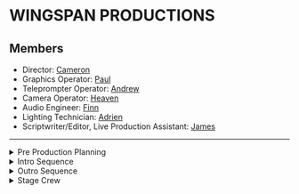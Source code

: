 # WINGSPAN PRODUCTIONS

## Members
* Director: [Cameron](https://github.com/crgodfrey/web)
* Graphics Operator: [Paul](https://github.com/Masterpaul562/PaulTokhtuev-Portfolio)
* Teleprompter Operator: [Andrew](https://github.com/Drewloope/vidproportfolio2025)
* Camera Operator: [Heaven](https://github.com/HeavenMHamilton/vidproportfolio2025)
* Audio Engineer: [Finn](https://github.com/cats155/VIDPRO2035)
* Lighting Technician: [Adrien](https://github.com/LocalTechie/vidprod)
* Scriptwriter/Editor, Live Production Assistant: [James](https://github.com/jameolse/VideoPortfolio2025)


---

<details>
  <summary>Pre Production Planning</summary>
  <p><a href="https://docs.google.com/document/d/1pegpIKzMXc1J_JglkLuPfev92ByFCCENvOx8K6Ihdl4/edit?tab=t.0">Shot List</a></p>
  <p><img src="https://github.com/user-attachments/assets/7a670151-cbeb-41f2-a0b7-78479c29b38c" alt="StoryBoard"></p>
  <p><img src="https://github.com/crgodfrey/video-production-aceteam/blob/main/assets/Production%20Table.png?raw=true" alt="Director allowed time slots"></p>
</details>

<details>
  <summary>Intro Sequence</summary>

  **Adrien's submission**  

  [Watch](https://drive.google.com/file/d/1eJ-26P2Q2NKbL7ZFqIDrTPzhvUcQZu0E/view?usp=sharing)

  **Andrew's Submission**  
  See uncompressed intro on [Google Drive](https://drive.google.com/file/d/1j8OAvwB3ShxI1TGUTQwiBObZPGMsbg5M/view?usp=sharing) 
 
  [Watch](https://github.com/user-attachments/assets/1cd915c3-6c0c-457b-b5b4-0a048d78ef83)

  **Cameron's Submission**  
  See uncompressed intro on [Google Drive](https://drive.usercontent.google.com/download?id=1lUhJfnK7NndQairgvQq9Q8ITgdj7oHJm&export=download&authuser=0)


  [Watch](https://github.com/user-attachments/assets/a273573d-72d8-4a47-a6a1-2f75b0ea4281)

  **James's Submission**  


  [Watch](https://github.com/user-attachments/assets/9d655c8c-e95e-44e8-9587-16aa5fcd899c)

  **Paul's submission**  


  [Watch](https://github.com/user-attachments/assets/ed0fef3b-99d5-47d3-ba69-d6cace7a731e)

  **Heaven's Submission**  
<a href="https://www.youtube.com/watch?v=AmWmOzg11ds" target="_blank">
  <img src="https://img.youtube.com/vi/AmWmOzg11ds/0.jpg" 
  alt="Watch on YouTube" width="1920" height="720p" border="10" />
</a>


</details>

<details>
  <summary>Outro Sequence</summary>
  
**Andrew's Outro**
  [Watch](https://drive.google.com/file/d/1bAWqDhlLpnY_9CQwZP3EdK6f1FtBO9oD/view?usp=sharing)

**Cameron's Outro**
  [Watch](https://drive.google.com/file/d/13SD46qHNbgFiB24ctTROS6zyF0R7RUaj/preview)

**Finn's Outro**
  [Watch](https://drive.google.com/file/d/1hDS9-K0RcVEqSZoZlNfN0OTDheDePFQS/view?usp=sharing)

**James's Outro**
[Watch](https://drive.google.com/file/d/1fs6zbgXvEA-RkSikGesGKQg6TW566cUy/view?usp=sharing)

**Paul's Outro**
[Watch](https://drive.google.com/file/d/1FS4eVfCzRmqkWVNlYJe1lpM0wAxW9A1f/view?usp=sharing)

**Adrien's Outro**
[Watch](https://drive.google.com/file/d/13Yj9EPXzVU8Bebqw6jQ_CUEQwN-AsZml/view?usp=sharing)

**Heaven's Outro**
[Watch](https://drive.google.com/file/d/1BhyggXypbBVIaT4sNcbFw5E1e7mKqwUK/view?usp=sharing)

</details>

<details>
  <summary>Stage Crew</summary>
  
**Andrew's Video**
  [Watch](https://drive.google.com/file/d/1KX5WntBWiZOk2yR1tNDalb6A53q3juVD/view?usp=drive_link)

**Cameron's Video**
  [Watch]()

**Finn's Video**
  [Watch](https://drive.google.com/file/d/1uL72-45wqGei8I_DmzJCl_QlRrzfaQf7/view?usp=sharing)

**James's Video**
[Watch](https://drive.google.com/file/d/1MTxI4E-RYb502fndr1QHXmoqcW3zIe0t/view?usp=sharing)

**Paul's Video**
[Watch]()

**Adrien's Video**
[Watch]()

**Heaven's Video**
[Watch]()

</details>
